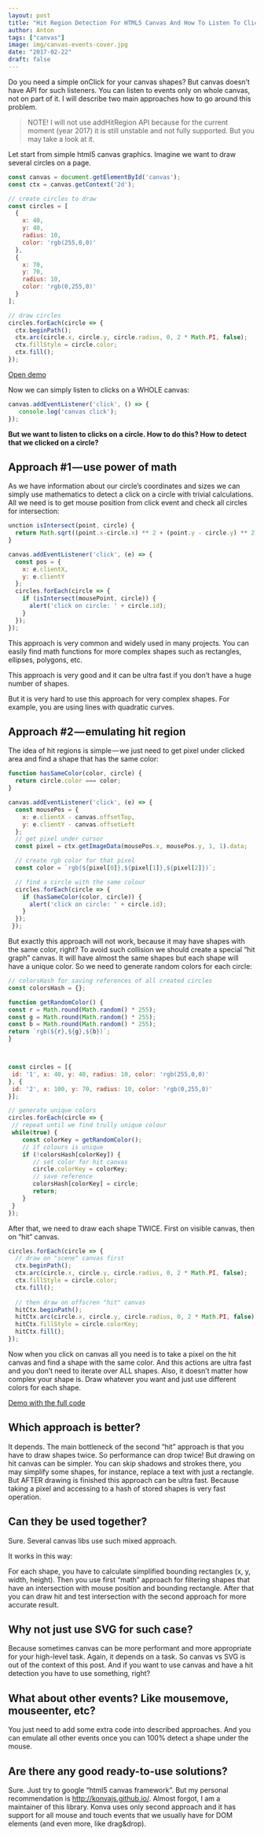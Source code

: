 ```yaml
---
layout: post
title: "Hit Region Detection For HTML5 Canvas And How To Listen To Click Events On Canvas Shapes"
author: Anton
tags: ["canvas"]
image: img/canvas-events-cover.jpg
date: "2017-02-22"
draft: false
---
```


Do you need a simple onClick for your canvas shapes? But canvas doesn’t have API for such listeners. You can listen to events only on whole canvas, not on part of it. I will describe two main approaches how to go around this problem.

> NOTE! I will not use addHitRegion API because for the current moment (year 2017) it is still unstable and not fully supported. But you may take a look at it.

Let start from simple html5 canvas graphics. Imagine we want to draw several circles on a page.

```javascript
const canvas = document.getElementById('canvas');
const ctx = canvas.getContext('2d');

// create circles to draw
const circles = [
  {
    x: 40,
    y: 40,
    radius: 10,
    color: 'rgb(255,0,0)'
  },
  {
    x: 70,
    y: 70,
    radius: 10,
    color: 'rgb(0,255,0)'
  }
];

// draw circles
circles.forEach(circle => {
  ctx.beginPath();
  ctx.arc(circle.x, circle.y, circle.radius, 0, 2 * Math.PI, false);
  ctx.fillStyle = circle.color;
  ctx.fill();
});
```

[Open demo](http://codepen.io/lavrton/pen/QdePBY)


Now we can simply listen to clicks on a WHOLE canvas:

```javascript
canvas.addEventListener('click', () => {
   console.log('canvas click');
});
```

__But we want to listen to clicks on a circle. How to do this? How to detect that we clicked on a circle?__

## Approach #1 — use power of math

As we have information about our circle’s coordinates and sizes we can simply use mathematics to detect a click on a circle with trivial calculations. All we need is to get mouse position from click event and check all circles for intersection:

```javascript
unction isIntersect(point, circle) {
  return Math.sqrt((point.x-circle.x) ** 2 + (point.y - circle.y) ** 2) < circle.radius;
}

canvas.addEventListener('click', (e) => {
  const pos = {
    x: e.clientX,
    y: e.clientY
  };
  circles.forEach(circle => {
    if (isIntersect(mousePoint, circle)) {
      alert('click on circle: ' + circle.id);
    }
  });
});
```

This approach is very common and widely used in many projects. You can easily find math functions for more complex shapes such as rectangles, ellipses, polygons, etc.

This approach is very good and it can be ultra fast if you don’t have a huge number of shapes.

But it is very hard to use this approach for very complex shapes. For example, you are using lines with quadratic curves.

## Approach #2 — emulating hit region

The idea of hit regions is simple — we just need to get pixel under clicked area and find a shape that has the same color:

```javascript
function hasSameColor(color, circle) {
  return circle.color === color;
}

canvas.addEventListener('click', (e) => {
  const mousePos = {
    x: e.clientX - canvas.offsetTop,
    y: e.clientY - canvas.offsetLeft
  };
  // get pixel under cursor
  const pixel = ctx.getImageData(mousePos.x, mousePos.y, 1, 1).data;

  // create rgb color for that pixel
  const color = `rgb(${pixel[0]},${pixel[1]},${pixel[2]})`;

  // find a circle with the same colour
  circles.forEach(circle => {
    if (hasSameColor(color, circle)) {
      alert('click on circle: ' + circle.id);
    }
  });
 });
 ```

 But exactly this approach will not work, because it may have shapes with the same color, right? To avoid such collision we should create a special “hit graph” canvas. It will have almost the same shapes but each shape will have a unique color. So we need to generate random colors for each circle:

 ```javascript
 // colorsHash for saving references of all created circles
const colorsHash = {};

function getRandomColor() {
 const r = Math.round(Math.random() * 255);
 const g = Math.round(Math.random() * 255);
 const b = Math.round(Math.random() * 255);
 return `rgb(${r},${g},${b})`;
}



const circles = [{
  id: '1', x: 40, y: 40, radius: 10, color: 'rgb(255,0,0)'
}, {
  id: '2', x: 100, y: 70, radius: 10, color: 'rgb(0,255,0)'
}];

// generate unique colors
circles.forEach(circle => {
  // repeat until we find trully unique colour
  while(true) {
     const colorKey = getRandomColor();
     // if colours is unique
     if (!colorsHash[colorKey]) {
        // set color for hit canvas
        circle.colorKey = colorKey;
        // save reference 
        colorsHash[colorKey] = circle;
        return;
     }
  }
});
```

After that, we need to draw each shape TWICE. First on visible canvas, then on “hit” canvas.

```javascript
circles.forEach(circle => {
  // draw on "scene" canvas first
  ctx.beginPath();
  ctx.arc(circle.x, circle.y, circle.radius, 0, 2 * Math.PI, false);
  ctx.fillStyle = circle.color;
  ctx.fill();
  
  // then draw on offscren "hit" canvas
  hitCtx.beginPath();
  hitCtx.arc(circle.x, circle.y, circle.radius, 0, 2 * Math.PI, false);
  hitCtx.fillStyle = circle.colorKey;
  hitCtx.fill();
});
```

Now when you click on canvas all you need is to take a pixel on the hit canvas and find a shape with the same color. And this actions are ultra fast and you don’t need to iterate over ALL shapes. Also, it doesn’t matter how complex your shape is. Draw whatever you want and just use different colors for each shape.

[Demo with the full code](http://codepen.io/lavrton/pen/OWKYMr)

## Which approach is better?

It depends. The main bottleneck of the second “hit” approach is that you have to draw shapes twice. So performance can drop twice! But drawing on hit canvas can be simpler. You can skip shadows and strokes there, you may simplify some shapes, for instance, replace a text with just a rectangle. But AFTER drawing is finished this approach can be ultra fast. Because taking a pixel and accessing to a hash of stored shapes is very fast operation.

## Can they be used together?

Sure. Several canvas libs use such mixed approach.

It works in this way:

For each shape, you have to calculate simplified bounding rectangles (x, y, width, height). Then you use first “math” approach for filtering shapes that have an intersection with mouse position and bounding rectangle. After that you can draw hit and test intersection with the second approach for more accurate result.

## Why not just use SVG for such case?

Because sometimes canvas can be more performant and more appropriate for your high-level task. Again, it depends on a task. So canvas vs SVG is out of the context of this post. And if you want to use canvas and have a hit detection you have to use something, right?

## What about other events? Like mousemove, mouseenter, etc?

You just need to add some extra code into described approaches. And you can emulate all other events once you can 100% detect a shape under the mouse.

## Are there any good ready-to-use solutions?

Sure. Just try to google “html5 canvas framework”. But my personal recommendation is http://konvajs.github.io/. Almost forgot, I am a maintainer of this library. Konva uses only second approach and it has support for all mouse and touch events that we usually have for DOM elements (and even more, like drag&drop).



